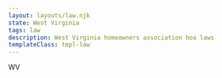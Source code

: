 ```yaml
---
layout: layouts/law.njk
state: West Virginia
tags: law
description: West Virginia homeowners association hoa laws
templateClass: tmpl-law
---
```


WV